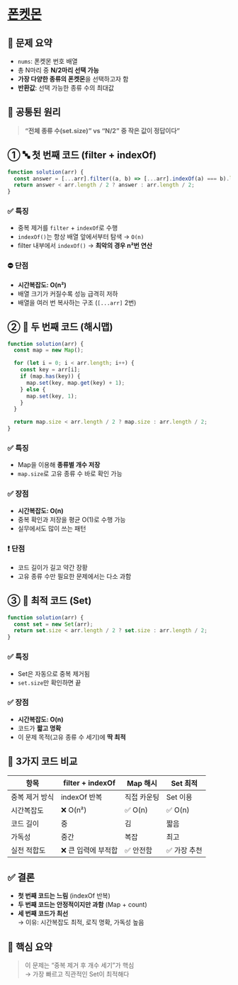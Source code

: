 # [폰켓몬](https://school.programmers.co.kr/learn/courses/30/lessons/1845)

## 🧩 문제 요약

- `nums`: 폰켓몬 번호 배열
- 총 N마리 중 **N/2마리 선택 가능**
- **가장 다양한 종류의 폰켓몬**을 선택하고자 함
- **반환값**: 선택 가능한 종류 수의 최대값

## 🔁 공통된 원리

> **“전체 종류 수(set.size)” vs “N/2” 중 작은 값이 정답이다”**

## ① 🔤 첫 번째 코드 (filter + indexOf)

```js
function solution(arr) {
  const answer = [...arr].filter((a, b) => [...arr].indexOf(a) === b).length;
  return answer < arr.length / 2 ? answer : arr.length / 2;
}
```

### ✅ 특징
- 중복 제거를 `filter` + `indexOf`로 수행
- `indexOf()`는 항상 배열 앞에서부터 탐색 → `O(n)`
- filter 내부에서 `indexOf()` → **최악의 경우 n²번 연산**

### ⛔ 단점
- **시간복잡도: O(n²)**  
- 배열 크기가 커질수록 성능 급격히 저하
- 배열을 여러 번 복사하는 구조 (`[...arr]` 2번)

## ② 🧠 두 번째 코드 (해시맵)

```js
function solution(arr) {
  const map = new Map();

  for (let i = 0; i < arr.length; i++) {
    const key = arr[i];
    if (map.has(key)) {
      map.set(key, map.get(key) + 1);
    } else {
      map.set(key, 1);
    }
  }

  return map.size < arr.length / 2 ? map.size : arr.length / 2;
}
```

### ✅ 특징
- Map을 이용해 **종류별 개수 저장**
- `map.size`로 고유 종류 수 바로 확인 가능

### ✅ 장점
- **시간복잡도: O(n)**
- 중복 확인과 저장을 평균 O(1)로 수행 가능
- 실무에서도 많이 쓰는 패턴

### ❗ 단점
- 코드 길이가 길고 약간 장황
- 고유 종류 수만 필요한 문제에서는 다소 과함

## ③ 💯 최적 코드 (Set)

```js
function solution(arr) {
  const set = new Set(arr);
  return set.size < arr.length / 2 ? set.size : arr.length / 2;
}
```

### ✅ 특징
- Set은 자동으로 중복 제거됨
- `set.size`만 확인하면 끝

### ✅ 장점
- **시간복잡도: O(n)**
- 코드가 **짧고 명확**
- 이 문제 목적(고유 종류 수 세기)에 **딱 최적**

## 🧪 3가지 코드 비교

| 항목 | filter + indexOf | Map 해시 | Set 최적 |
|------|------------------|----------|----------|
| 중복 제거 방식 | indexOf 반복 | 직접 카운팅 | Set 이용 |
| 시간복잡도 | ❌ O(n²) | ✅ O(n) | ✅ O(n) |
| 코드 길이 | 중 | 김 | 짧음 |
| 가독성 | 중간 | 복잡 | 최고 |
| 실전 적합도 | ❌ 큰 입력에 부적합 | ✅ 안전함 | ✅ 가장 추천 |

## ✅ 결론

- **첫 번째 코드는 느림** (indexOf 반복)
- **두 번째 코드는 안정적이지만 과함** (Map + count)
- **세 번째 코드가 최선**  
  → 이유: 시간복잡도 최적, 로직 명확, 가독성 높음

## 🧠 핵심 요약

> 이 문제는 “중복 제거 후 개수 세기”가 핵심  
> → 가장 빠르고 직관적인 Set이 최적해다
